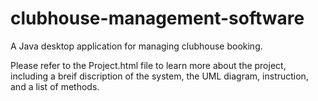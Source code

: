 # clubhouse-management-software
 A Java desktop application for managing clubhouse booking.
 
 Please refer to the Project.html file to learn more about the project, including a breif discription of the system, the UML diagram, instruction, and a list of methods.
